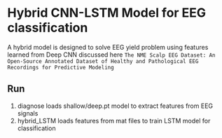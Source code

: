 # Hybrid CNN-LSTM Model for EEG classification
A  hybrid  model  is  designed  to  solve  EEG  yield  problem using  features  learned  from  Deep  CNN discussed here
`The NME Scalp EEG Dataset: An Open-Source Annotated Dataset of Healthy and Pathological EEG Recordings for Predictive Modeling`
## Run
1. diagnose loads shallow/deep.pt model to extract features from EEG signals
2. hybrid_LSTM loads features from mat files to train LSTM model for classification
##
